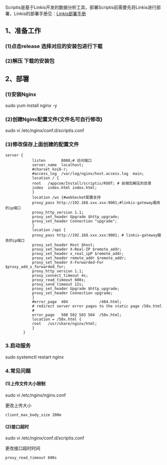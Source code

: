 Scriptis是基于Linkis开发的数据分析工具，部署Scriptis前需要先将Linkis进行部署，Linkis的部署手册见：[Linkis部署手册]()

## 1、准备工作

### (1)点击release 选择对应的安装包进行下载

### (2)解压 下载的安装包

## 2、部署
### (1)安装Nginx

sudo yum install nginx -y

### (2)创建Nginx配置文件(文件名可自行修改)

sudo vi /etc/nginx/conf.d/scriptis.conf

### (3)修改保存上面创建的配置文件

```
server {
            listen       8080;# 访问端口
            server_name  localhost;
            #charset koi8-r;
            #access_log  /var/log/nginx/host.access.log  main;
            location / {
            root   /appcom/Install/scriptis/ROOT; # 前端包解压的目录
            index  index.html index.html;
            }
            location /ws {#webSocket配置支持
            proxy_pass http://192.168.xxx.xxx:9001;#linkis-gateway服务的ip端口
            proxy_http_version 1.1;
            proxy_set_header Upgrade $http_upgrade;
            proxy_set_header Connection "upgrade";
            }
            location /api {
            proxy_pass http://192.168.xxx.xxx:9001; # linkis-gateway服务的ip端口
            proxy_set_header Host $host;
            proxy_set_header X-Real-IP $remote_addr;
            proxy_set_header x_real_ipP $remote_addr;
            proxy_set_header remote_addr $remote_addr;
            proxy_set_header X-Forwarded-For $proxy_add_x_forwarded_for;
            proxy_http_version 1.1;
            proxy_connect_timeout 4s;
            proxy_read_timeout 600s;
            proxy_send_timeout 12s;
            proxy_set_header Upgrade $http_upgrade;
            proxy_set_header Connection upgrade;
            }
            #error_page  404              /404.html;
            # redirect server error pages to the static page /50x.html
            #
            error_page   500 502 503 504  /50x.html;
            location = /50x.html {
            root   /usr/share/nginx/html;
            }
        }

```
### 3.启动服务

sudo systemctl restart nginx

### 4.常见问题

#### (1)上传文件大小限制

sudo vi /etc/nginx/nginx.conf

更改上传大小

```
client_max_body_size 200m
```


#### (2)接口超时

sudo vi /etc/nginx/conf.d/scriptis.conf

更改接口超时时间

```
proxy_read_timeout 600s
```

